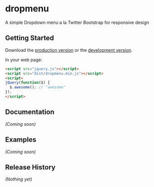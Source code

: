 dropmenu
========

A simple Dropdown menu a la Twitter Bootstrap for responsive design

## Getting Started

Download the [production version][min] or the [development version][max].

[min]: https://raw.github.com/kojinkai/jquery-dropmenu/master/dist/jquery.dropmenu.min.js
[max]: https://raw.github.com/kojinkai/jquery-dropmenu/master/dist/jquery.dropmenu.js

In your web page:

```html
<script src="jquery.js"></script>
<script src="dist/dropmenu.min.js"></script>
<script>
jQuery(function($) {
  $.awesome(); // "awesome"
});
</script>
```

## Documentation
_(Coming soon)_

## Examples
_(Coming soon)_

## Release History
_(Nothing yet)_
